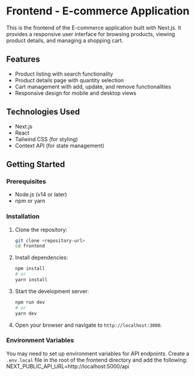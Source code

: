 # Frontend - E-commerce Application

This is the frontend of the E-commerce application built with Next.js. It provides a responsive user interface for browsing products, viewing product details, and managing a shopping cart.

## Features

- Product listing with search functionality
- Product details page with quantity selection
- Cart management with add, update, and remove functionalities
- Responsive design for mobile and desktop views

## Technologies Used

- Next.js
- React
- Tailwind CSS (for styling)
- Context API (for state management)

## Getting Started

### Prerequisites

- Node.js (v14 or later)
- npm or yarn

### Installation

1. Clone the repository:

   ```bash
   git clone <repository-url>
   cd frontend
   ```

2. Install dependencies:

   ```bash
   npm install
   # or
   yarn install
   ```

3. Start the development server:

   ```bash
   npm run dev
   # or
   yarn dev
   ```

4. Open your browser and navigate to `http://localhost:3000`.

### Environment Variables

You may need to set up environment variables for API endpoints. Create a `.env.local` file in the root of the frontend directory and add the following:
NEXT_PUBLIC_API_URL=http://localhost:5000/api
